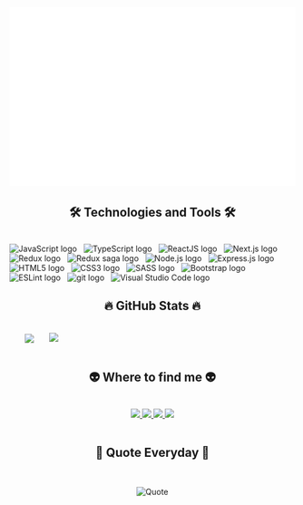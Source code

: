 <a href="#" target="_blank">
  <img src="svg/devm.svg" width="1200" alt="devm-official" />
</a>

<h2 align="center">🛠 Technologies and Tools 🛠</h2>
<br>
<!-- https://simpleicons.org/ -->
<span><img src="https://img.shields.io/badge/JavaScript-282C34?logo=javascript&logoColor=F7DF1E" alt="JavaScript logo" title="JavaScript" height="25" /></span>
&nbsp;
<span><img src="https://img.shields.io/badge/TypeScript-282C34?logo=typescript&logoColor=3178C6" alt="TypeScript logo" title="TypeScript" height="25" /></span>
&nbsp;
<span><img src="https://img.shields.io/badge/ReactJS-282C34?logo=react&logoColor=61DAFB" alt="ReactJS logo" title="ReactJS" height="25" /></span>
&nbsp;
<span><img src="https://img.shields.io/badge/NextJs-282C34?logo=next.js&logoColor=000000" alt="Next.js logo" title="NextJs" height="25" /></span>
&nbsp;
<span><img src="https://img.shields.io/badge/Redux-282C34?logo=redux&logoColor=764ABC" alt="Redux logo" title="Redux" height="25" /></span>
&nbsp;
<span><img src="https://img.shields.io/badge/Redux Saga-282C34?logo=redux-saga&logoColor=999999" alt="Redux saga logo" title="Redux-Saga" height="25" /></span>
&nbsp;
<span><img src="https://img.shields.io/badge/Node.js-282C34?logo=node.js&logoColor=00F200" alt="Node.js logo" title="Node.js" height="25" /></span>
&nbsp;
<span><img src="https://img.shields.io/badge/Express-282C34?logo=express&logoColor=FFFFFF" alt="Express.js logo" title="Express.js" height="25" /></span>
&nbsp;
<span><img src="https://img.shields.io/badge/HTML5-282C34?logo=html5&logoColor=E34F26" alt="HTML5 logo" title="HTML5" height="25" /></span>
&nbsp;
<span><img src="https://img.shields.io/badge/CSS3-282C34?logo=css3&logoColor=1572B6" alt="CSS3 logo" title="CSS3" height="25" /></span>
&nbsp;
<span><img src="https://img.shields.io/badge/Sass-282C34?logo=sass&logoColor=CC6699" alt="SASS logo" title="SASS" height="25" /></span>
&nbsp;
<span><img src="https://img.shields.io/badge/Bootstrap-282C34?logo=bootstrap&logoColor=7952B3" alt="Bootstrap logo" title="Bootstrap" height="25" /></span>
&nbsp;
<span><img src="https://img.shields.io/badge/ESLint-282C34?logo=eslint&logoColor=4B32C3" alt="ESLint logo" title="ESLint" height="25" /></span>
&nbsp;
<span><img src="https://img.shields.io/badge/git-282C34?logo=git&logoColor=F05032" alt="git logo" title="git" height="25" /></span>
&nbsp;
<span><img src="https://img.shields.io/badge/VS%20Code-282C34?logo=visual-studio-code&logoColor=007ACC" alt="Visual Studio Code logo" title="Visual Studio Code" height="25" /></span>
&nbsp;

<br>

<h2 align="center">🔥 GitHub Stats 🔥</h2>
<!-- https://github.com/anuraghazra/github-readme-stats -->
<br>
<div align=center>
  <a href="#" title="DevM">
    <img width="315" align="center" src="https://github-readme-stats.vercel.app/api/top-langs/?username=devm98&hide=c%23,powershell,Mathematica,Ruby,Objective-C,Objective-C%2b%2b,Cuda&title_color=61dafb&text_color=ffffff&icon_color=61dafb&bg_color=20232a&langs_count=8&layout=compact&border_color=61dafb&hide_border=true" />
  </a>
  <a href="#" title="DevM">
    <img align="right" width="434" src="https://github-readme-stats.vercel.app/api?username=devm98&show_icons=true&theme=react&border_color=61dafb&hide_border=true" />
  </a>
</div>

<br>

<h2 align="center">👽 Where to find me 👽</h2>
<br>
<!-- https://icons8.com -->
<div align="center">
  <a href="https://www.facebook.com/devm1998" target="blank">
    <img src="https://img.icons8.com/doodle/100/000000/facebook-new.png"/>
  </a>
  <a href="https://www.instagram.com/m.i_nh" target="blank">
    <img src="https://img.icons8.com/doodle/100/000000/instagram--v1.png"/>
  </a>
  <a href="mailto:khaminhbui@gmail.com" target="top">
    <img src="https://img.icons8.com/doodle/100/000000/gmail.png"/>
  </a>
  <a href="https://www.linkedin.com/in/minh-b%C3%B9i-d%C6%B0%C6%A1ng-kh%E1%BA%A3-686380221" target="blank">
    <img src="https://img.icons8.com/doodle/100/000000/linkedin--v2.png"/>
  </a>
</div>

<br>

<h2 align="center">📑 Quote Everyday 📑</h2>
<br>

<div align="center">

![Quote](https://github-readme-quotes.herokuapp.com/quote?theme=tokyonight&animation=grow_out_in&layout=zues&font=Redressed)

</div>
